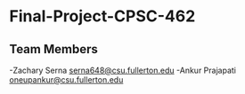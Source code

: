 # Final-Project-CPSC-462
## Team Members
-Zachary Serna     serna648@csu.fullerton.edu
-Ankur Prajapati   oneupankur@csu.fullerton.edu
